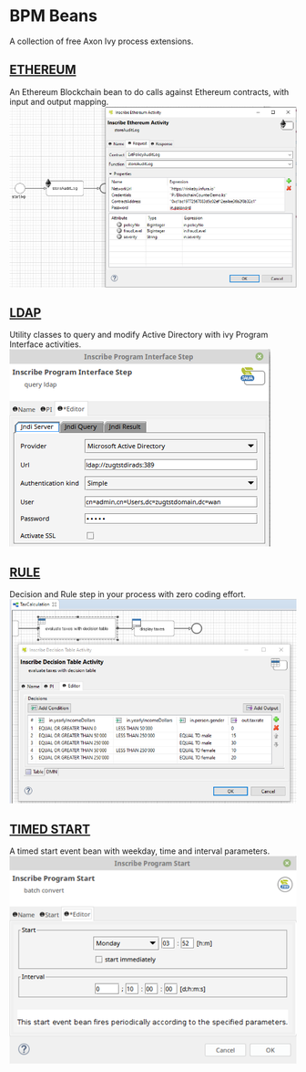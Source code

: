 # BPM Beans
A collection of free Axon Ivy process extensions.

## [ETHEREUM](blockchain-beans/README.md)
An Ethereum Blockchain bean to do calls against Ethereum contracts, with input and output mapping.
![ETHEREUM BEAN EDITOR](blockchain-beans/samples/screenshots/blockchainBean_editorMask.png)

## [LDAP](ldap-beans/README.MD)
Utility classes to query and modify Active Directory with ivy Program Interface activities.
![LDAP BEAN SAMPLE](ldap-beans/samples/screenshots/queryBean_serverDefinition.png)

## [RULE](rule-beans/README.MD)
Decision and Rule step in your process with zero coding effort.
![DECISION SAMPLE](rule-beans/samples/screenshots/decisionTableInAction.png)

## [TIMED START](timedStartEvent-beans/README.md)
A timed start event bean with weekday, time and interval parameters.
![TIMED BEAN EDITOR](timedStartEvent-beans/samples/screenshots/timedStartEventBean_editorMask.png)
